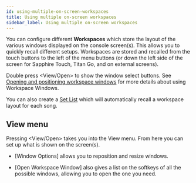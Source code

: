 ```yaml
---
id: using-multiple-on-screen-workspaces 
title: Using multiple on-screen workspaces
sidebar_label: Using multiple on-screen workspaces
---
```


You can configure different **Workspaces** which store the layout of
the various windows displayed on the console screen(s). This allows you to quickly recall
different setups. Workspaces are stored and recalled from the touch
buttons to the left of the menu buttons (or down the left side of the screen
for Sapphire Touch, Titan Go, and on external screens).

Double press \<View/Open\> to show the window select buttons. See
[Opening and positioning workspace windows](../titan-basics/workspace-windows.md#opening-and-positioning-workspace-windows)
for more details about using Workspace Windows.

You can also create a [Set List](../running-the-show/set-list-window.md) which will automatically recall a
workspace layout for each song.

View menu
---------

Pressing \<View/Open\> takes you into the View menu. From here you can
set up what is shown on the screen(s).

-   \[Window Options\] allows you to reposition and resize windows.

-   \[Open Workspace Window\] also gives a list on the softkeys of all the
    possible windows, allowing you to open the one you need.
	


